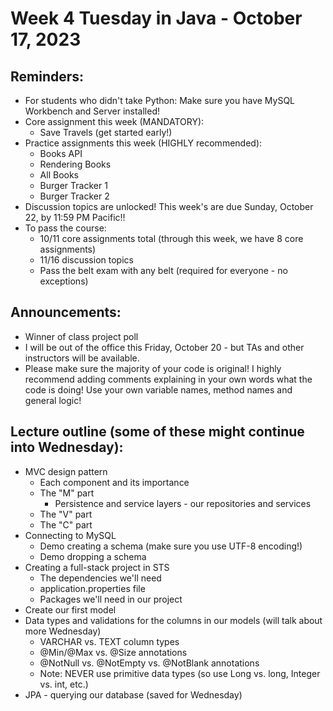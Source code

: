 # Week 4 Tuesday in Java - October 17, 2023

## Reminders:
- For students who didn't take Python: Make sure you have MySQL Workbench and Server installed!
- Core assignment this week (MANDATORY):
    - Save Travels (get started early!)
- Practice assignments this week (HIGHLY recommended):
    - Books API
    - Rendering Books
    - All Books
    - Burger Tracker 1
    - Burger Tracker 2
- Discussion topics are unlocked!  This week's are due Sunday, October 22, by 11:59 PM Pacific!!
- To pass the course:
    - 10/11 core assignments total (through this week, we have 8 core assignments)
    - 11/16 discussion topics
    - Pass the belt exam with any belt (required for everyone - no exceptions)

## Announcements:
- Winner of class project poll
- I will be out of the office this Friday, October 20 - but TAs and other instructors will be available.
- Please make sure the majority of your code is original!  I highly recommend adding comments explaining in your own words what the code is doing!  Use your own variable names, method names and general logic!

## Lecture outline (some of these might continue into Wednesday):
- MVC design pattern
    - Each component and its importance
    - The "M" part
        - Persistence and service layers - our repositories and services
    - The "V" part
    - The "C" part
- Connecting to MySQL
    - Demo creating a schema (make sure you use UTF-8 encoding!)
    - Demo dropping a schema
- Creating a full-stack project in STS
    - The dependencies we'll need
    - application.properties file
    - Packages we'll need in our project
- Create our first model
- Data types and validations for the columns in our models (will talk about more Wednesday)
    - VARCHAR vs. TEXT column types
    - @Min/@Max vs. @Size annotations
    - @NotNull vs. @NotEmpty vs. @NotBlank annotations
    - Note: NEVER use primitive data types (so use Long vs. long, Integer vs. int, etc.)
- JPA - querying our database (saved for Wednesday)
